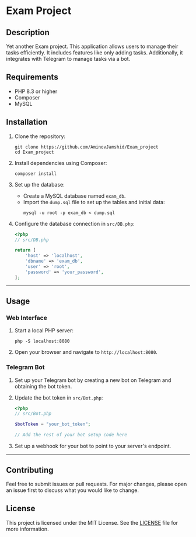 # Exam Project

## Description
Yet another Exam project. This application allows users to manage their tasks efficiently. It includes features like only adding tasks. Additionally, it integrates with Telegram to manage tasks via a bot.

## Requirements
- PHP 8.3 or higher
- Composer
- MySQL

## Installation

1. Clone the repository:
    ```shell
    git clone https://github.com/AminovJamshid/Exam_project
    cd Exam_project
    ```

2. Install dependencies using Composer:
    ```shell
    composer install
    ```

3. Set up the database:
    - Create a MySQL database named `exam_db`.
    - Import the `dump.sql` file to set up the tables and initial data:
        ```shell
        mysql -u root -p exam_db < dump.sql
        ```

4. Configure the database connection in `src/DB.php`:
    ```php
    <?php
    // src/DB.php

    return [
        'host' => 'localhost',
        'dbname' => 'exam_db',
        'user' => 'root',
        'password' => 'your_password',
    ];
    ```
___

## Usage

### Web Interface
1. Start a local PHP server:
    ```shell
    php -S localhost:8080
    ```

2. Open your browser and navigate to `http://localhost:8080`.

### Telegram Bot
1. Set up your Telegram bot by creating a new bot on Telegram and obtaining the bot token.

2. Update the bot token in `src/Bot.php`:
    ```php
    <?php
    // src/Bot.php

    $botToken = "your_bot_token";

    // Add the rest of your bot setup code here
    ```

3. Set up a webhook for your bot to point to your server's endpoint.

___

## Contributing
Feel free to submit issues or pull requests. For major changes, please open an issue first to discuss what you would like to change.

## License
This project is licensed under the MIT License. See the [LICENSE](LICENSE) file for more information.
